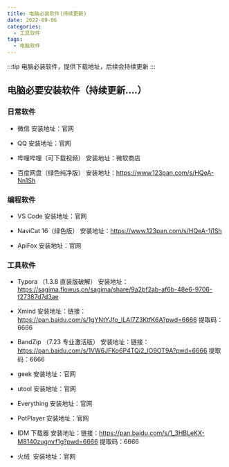 ```yaml
---
title: 电脑必装软件(持续更新)
date: 2022-09-06
categories:
  - 工具软件
tags:
  - 电脑软件
---
```


:::tip 
电脑必装软件，提供下载地址，后续会持续更新 
:::

<!-- more -->

## 电脑必要安装软件（持续更新....）

### 日常软件
- 微信
  安装地址：官网

- QQ
  安装地址：官网

- 哔哩哔哩（可下载视频）
  安装地址：微软商店

- 百度网盘（绿色纯净版）
  安装地址：https://www.123pan.com/s/HQeA-Nn1Sh

### 编程软件

- VS Code
  安装地址：官网

- NaviCat 16（绿色版）
  安装地址：https://www.123pan.com/s/HQeA-1j1Sh

- ApiFox
  安装地址：官网

### 工具软件

- Typora （1.3.8 直装版破解）
  安装地址：https://sagima.flowus.cn/sagima/share/9a2bf2ab-af6b-48e6-9706-f27387d7d3ae

- Xmind
  安装地址：链接：https://pan.baidu.com/s/1gYNtYJfo_ILAI7Z3KtfK6A?pwd=6666 提取码：6666

- BandZip （7.23 专业激活版）
  安装地址：链接：https://pan.baidu.com/s/1VW6JFKo6P4TQi2_lO9OT9A?pwd=6666 提取码：6666

- geek
  安装地址：官网

- utool
  安装地址：官网

- Everything
  安装地址：官网

- PotPlayer
  安装地址：官网

- IDM 下载器
  安装地址：链接：https://pan.baidu.com/s/1_3HBLeKX-M8140zugmrf1g?pwd=6666 提取码：6666

- 火绒
​ 安装地址：官网
